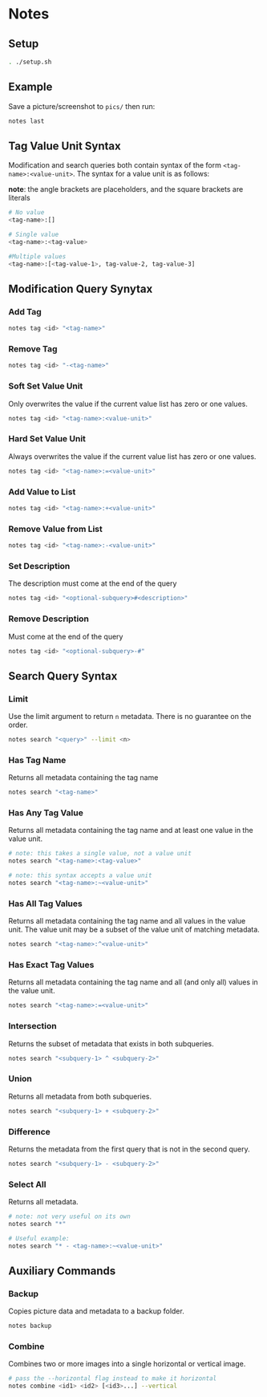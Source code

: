 # Notes

## Setup

```bash
. ./setup.sh
```

## Example

Save a picture/screenshot to `pics/` then run:

```bash
notes last
```

## Tag Value Unit Syntax

Modification and search queries both contain syntax of the form `<tag-name>:<value-unit>`. The syntax for a value unit is as follows:

**note**: the angle brackets are placeholders, and the square brackets are literals

```sh
# No value
<tag-name>:[]

# Single value
<tag-name>:<tag-value>

#Multiple values
<tag-name>:[<tag-value-1>, tag-value-2, tag-value-3]
```

## Modification Query Synytax

### Add Tag

```sh
notes tag <id> "<tag-name>"
```

### Remove Tag

```sh
notes tag <id> "-<tag-name>"
```

### Soft Set Value Unit

Only overwrites the value if the current value list has zero or one values.

```sh
notes tag <id> "<tag-name>:<value-unit>"
```

### Hard Set Value Unit

Always overwrites the value if the current value list has zero or one values.

```sh
notes tag <id> "<tag-name>:=<value-unit>"
```

### Add Value to List

```sh
notes tag <id> "<tag-name>:+<value-unit>"
```

### Remove Value from List

```sh
notes tag <id> "<tag-name>:-<value-unit>"
```

### Set Description

The description must come at the end of the query

```sh
notes tag <id> "<optional-subquery>#<description>"
```

### Remove Description

Must come at the end of the query

```sh
notes tag <id> "<optional-subquery>-#"
```

## Search Query Syntax

### Limit

Use the limit argument to return `n` metadata. There is no guarantee on the order.

```sh
notes search "<query>" --limit <n>
```

### Has Tag Name

Returns all metadata containing the tag name

```sh
notes search "<tag-name>"
```

### Has Any Tag Value

Returns all metadata containing the tag name and at least one value in the value unit.

```sh
# note: this takes a single value, not a value unit
notes search "<tag-name>:<tag-value>"

# note: this syntax accepts a value unit
notes search "<tag-name>:~<value-unit>"
```

### Has All Tag Values

Returns all metadata containing the tag name and all values in the value unit. The value unit may be a subset of the value unit of matching metadata.

```sh
notes search "<tag-name>:^<value-unit>"
```

### Has Exact Tag Values

Returns all metadata containing the tag name and all (and only all) values in the value unit.

```sh
notes search "<tag-name>:=<value-unit>"
```

### Intersection

Returns the subset of metadata that exists in both subqueries.

```sh
notes search "<subquery-1> ^ <subquery-2>"
```

### Union

Returns all metadata from both subqueries.

```sh
notes search "<subquery-1> + <subquery-2>"
```

### Difference

Returns the metadata from the first query that is not in the second query.

```sh
notes search "<subquery-1> - <subquery-2>"
```

### Select All

Returns all metadata.

```sh
# note: not very useful on its own
notes search "*"

# Useful example:
notes search "* - <tag-name>:~<value-unit>"
```

## Auxiliary Commands

### Backup

Copies picture data and metadata to a backup folder.

```sh
notes backup
```

### Combine

Combines two or more images into a single horizontal or vertical image.

```sh
# pass the --horizontal flag instead to make it horizontal
notes combine <id1> <id2> [<id3>...] --vertical
```
